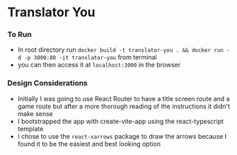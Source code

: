 # Translator You
### To Run
- In root directory run `docker build -t translator-you . && docker run -d -p 3000:80 -it translator-you` from terminal
- you can then access it at `localhost:3000` in the browser

### Design Considerations
- Initially I was going to use React Router to have a title screen route and a game route but after a more thorough reading of the instructions it didn't make sense
- I bootstrapped the app with create-vite-app using the react-typescript template
- I chose to use the `react-xarrows` package to draw the arrows because I found it to be the easiest and best looking option